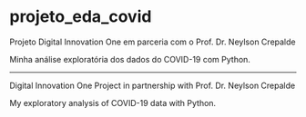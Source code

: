 # projeto_eda_covid

Projeto Digital Innovation One em parceria com o Prof. Dr. Neylson Crepalde

Minha análise exploratória dos dados do COVID-19 com Python.


___________________________

Digital Innovation One Project in partnership with Prof. Dr. Neylson Crepalde

My exploratory analysis of COVID-19 data with Python.
